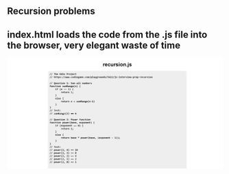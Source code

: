 ## Recursion problems

## index.html loads the code from the .js file into the browser, very elegant waste of time

<img src="files/preview.png" title="no point of this" />